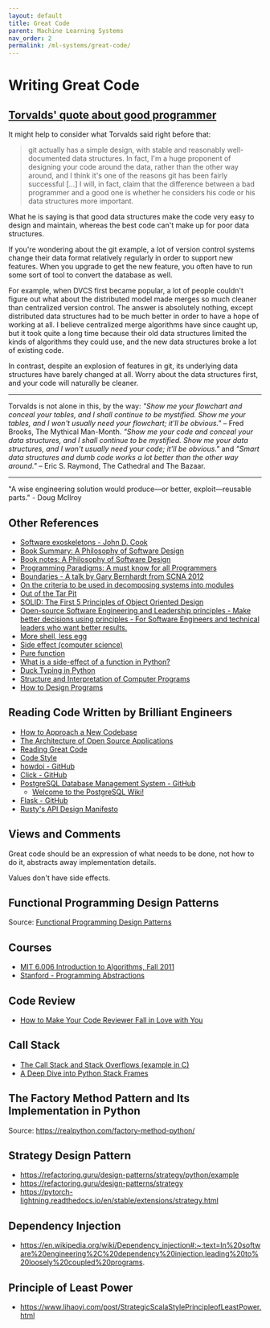 ```yaml
---
layout: default
title: Great Code
parent: Machine Learning Systems
nav_order: 2
permalink: /ml-systems/great-code/
---
```


# Writing Great Code

## [Torvalds' quote about good programmer](https://softwareengineering.stackexchange.com/questions/163185/torvalds-quote-about-good-programmer#comment312412_163185)

It might help to consider what Torvalds said right before that:

> git actually has a simple design, with stable and reasonably well-documented data structures. In fact, I'm a huge proponent of designing your code around the data, rather than the other way around, and I think it's one of the reasons git has been fairly successful […] I will, in fact, claim that the difference between a bad programmer and a good one is whether he considers his code or his data structures more important.

What he is saying is that good data structures make the code very easy to design and maintain, whereas the best code can't make up for poor data structures.

If you're wondering about the git example, a lot of version control systems change their data format relatively regularly in order to support new features. When you upgrade to get the new feature, you often have to run some sort of tool to convert the database as well.

For example, when DVCS first became popular, a lot of people couldn't figure out what about the distributed model made merges so much cleaner than centralized version control. The answer is absolutely nothing, except distributed data structures had to be much better in order to have a hope of working at all. I believe centralized merge algorithms have since caught up, but it took quite a long time because their old data structures limited the kinds of algorithms they could use, and the new data structures broke a lot of existing code.

In contrast, despite an explosion of features in git, its underlying data structures have barely changed at all. Worry about the data structures first, and your code will naturally be cleaner.

------------------------------------------------------------------------------------------------------------------------------------

Torvalds is not alone in this, by the way: *"Show me your flowchart and conceal your tables, and I shall continue to be mystified. Show me your tables, and I won't usually need your flowchart; it'll be obvious."* – Fred Brooks, The Mythical Man-Month. *"Show me your code and conceal your data structures, and I shall continue to be mystified. Show me your data structures, and I won't usually need your code; it'll be obvious."* and *"Smart data structures and dumb code works a lot better than the other way around."* – Eric S. Raymond, The Cathedral and The Bazaar.

------------------------------------------------------------------------------------------------------------------------------------

"A wise engineering solution would produce—or better, exploit—reusable parts." - Doug McIlroy

## Other References

- [Software exoskeletons - John D. Cook](https://www.johndcook.com/blog/2011/07/21/software-exoskeletons/)
- [Book Summary: A Philosophy of Software Design](https://freshman.tech/philosophy-of-software-design-summary/)
- [Book notes: A Philosophy of Software Design](https://danlebrero.com/2021/02/24/philosophy-of-software-design-summary/#ch-5)
- [Programming Paradigms: A must know for all Programmers](https://hackr.io/blog/programming-paradigms)
- [Boundaries - A talk by Gary Bernhardt from SCNA 2012](https://www.destroyallsoftware.com/talks/boundaries)
- [On the criteria to be used in decomposing systems into modules](https://blog.acolyer.org/2016/09/05/on-the-criteria-to-be-used-in-decomposing-systems-into-modules/)
- [Out of the Tar Pit](https://blog.acolyer.org/2015/03/20/out-of-the-tar-pit/)
- [SOLID: The First 5 Principles of Object Oriented Design](https://www.digitalocean.com/community/conceptual_articles/s-o-l-i-d-the-first-five-principles-of-object-oriented-design)
- [Open-source Software Engineering and Leadership principles - Make better decisions using principles - For Software Engineers and technical leaders who want better results.](https://principles.dev/)
- [More shell, less egg](https://leancrew.com/all-this/2011/12/more-shell-less-egg/)
- [Side effect (computer science)](https://en.wikipedia.org/wiki/Side_effect_(computer_science))
- [Pure function](https://en.wikipedia.org/wiki/Pure_function)
- [What is a side-effect of a function in Python?](https://dev.to/dev0928/what-is-a-side-effect-of-a-function-in-python-36ei)
- [Duck Typing in Python](https://www.pythonmorsels.com/duck-typing/)
- [Structure and Interpretation of Computer Programs](https://www.goodreads.com/book/show/43713.Structure_and_Interpretation_of_Computer_Programs)
- [How to Design Programs](https://htdp.org/)

## Reading Code Written by Brilliant Engineers

- [How to Approach a New Codebase](https://amberwilson.co.uk/blog/how-to-approach-a-new-codebase/)
- [The Architecture of Open Source Applications](http://aosabook.org/en/index.html)
- [Reading Great Code](https://python-guide-cn.readthedocs.io/en/latest/writing/reading.html)
- [Code Style](https://python-guide-cn.readthedocs.io/en/latest/writing/style.html#code-style)
- [howdoi - GitHub](https://github.com/gleitz/howdoi)
- [Click - GitHub](https://github.com/pallets/click)
- [PostgreSQL Database Management System - GitHub](https://github.com/postgres/postgres)
    - [Welcome to the PostgreSQL Wiki!](https://wiki.postgresql.org/wiki/Main_Page)
- [Flask - GitHub](https://github.com/pallets/flask)
- [Rusty's API Design Manifesto](http://sweng.the-davies.net/Home/rustys-api-design-manifesto)

## Views and Comments

Great code should be an expression of what needs to be done, not how to do it, abstracts away implementation details.

Values don't have side effects.

## Functional Programming Design Patterns

Source: [Functional Programming Design Patterns](https://fsharpforfunandprofit.com/fppatterns/)

## Courses
- [MIT 6.006 Introduction to Algorithms, Fall 2011](https://www.youtube.com/playlist?list=PLUl4u3cNGP61Oq3tWYp6V_F-5jb5L2iHb)
- [Stanford - Programming Abstractions](https://www.youtube.com/playlist?list=PLFE6E58F856038C69)

## Code Review

- [How to Make Your Code Reviewer Fall in Love with You](https://mtlynch.io/code-review-love/)

## Call Stack

- [The Call Stack and Stack Overflows (example in C)](https://www.youtube.com/watch?v=jVzSBkbfdiw&ab_channel=JacobSorber)
- [A Deep Dive into Python Stack Frames](https://www.youtube.com/watch?v=smiL_aV1SOc&ab_channel=PyGotham2018)

## The Factory Method Pattern and Its Implementation in Python

Source: https://realpython.com/factory-method-python/

## Strategy Design Pattern

- https://refactoring.guru/design-patterns/strategy/python/example
- https://refactoring.guru/design-patterns/strategy
- https://pytorch-lightning.readthedocs.io/en/stable/extensions/strategy.html

## Dependency Injection

- https://en.wikipedia.org/wiki/Dependency_injection#:~:text=In%20software%20engineering%2C%20dependency%20injection,leading%20to%20loosely%20coupled%20programs.

## Principle of Least Power

- https://www.lihaoyi.com/post/StrategicScalaStylePrincipleofLeastPower.html
